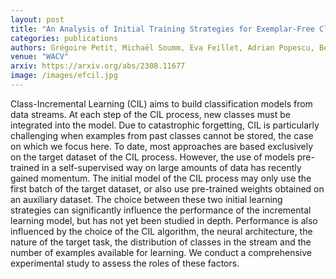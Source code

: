 ```yaml
---
layout: post
title: "An Analysis of Initial Training Strategies for Exemplar-Free Class-Incremental Learning"
categories: publications
authors: Grégoire Petit, Michaël Soumm, Eva Feillet, Adrian Popescu, Bertrand Delezoide, David Picard, Céline Hudelot
venue: "WACV"
arxiv: https://arxiv.org/abs/2308.11677
image: /images/efcil.jpg
---
```


Class-Incremental Learning (CIL) aims to build classification models from data streams. At each step of the CIL process, new classes must be integrated into the model. Due to catastrophic forgetting, CIL is particularly challenging when examples from past classes cannot be stored, the case on which we focus here. To date, most approaches are based exclusively on the target dataset of the CIL process. However, the use of models pre-trained in a self-supervised way on large amounts of data has recently gained momentum. The initial model of the CIL process may only use the first batch of the target dataset, or also use pre-trained weights obtained on an auxiliary dataset. The choice between these two initial learning strategies can significantly influence the performance of the incremental learning model, but has not yet been studied in depth. Performance is also influenced by the choice of the CIL algorithm, the neural architecture, the nature of the target task, the distribution of classes in the stream and the number of examples available for learning. We conduct a comprehensive experimental study to assess the roles of these factors.
